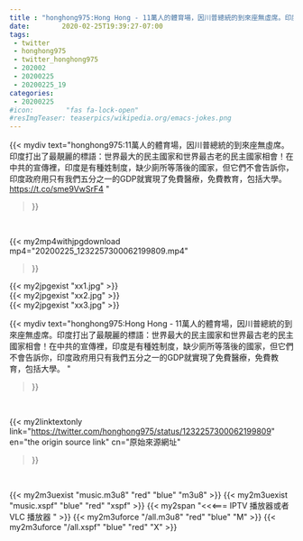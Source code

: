 ```yaml
---
title : "honghong975:Hong Hong - 11萬人的體育場，因川普總統的到來座無虛席。印度打出了最靚麗的標語：世界最大的民主國家和世界最古老的民主國家相會！在中共的宣傳裡，印度是有種姓制度，缺少廁所等落後的國家，但它們不會告訴你，印度政府用只有我們五分之一的GDP就實現了免費醫療，免費教育，包括大學。 "
date:        2020-02-25T19:39:27-07:00
tags:
 - twitter
 - honghong975
 - twitter_honghong975
 - 202002
 - 20200225
 - 20200225_19
categories:
 - 20200225
#icon:        "fas fa-lock-open"
#resImgTeaser: teaserpics/wikipedia.org/emacs-jokes.png
---
```


{{< mydiv text="honghong975:11萬人的體育場，因川普總統的到來座無虛席。印度打出了最靚麗的標語：世界最大的民主國家和世界最古老的民主國家相會！在中共的宣傳裡，印度是有種姓制度，缺少廁所等落後的國家，但它們不會告訴你，印度政府用只有我們五分之一的GDP就實現了免費醫療，免費教育，包括大學。 https://t.co/sme9VwSrF4 "
>}}
<br>


{{< my2mp4withjpgdownload mp4="20200225_1232257300062199809.mp4"
>}}

{{< my2jpgexist "xx1.jpg" >}}<br>
{{< my2jpgexist "xx2.jpg" >}}<br>
{{< my2jpgexist "xx3.jpg" >}}<br>



{{< mydiv text="honghong975:Hong Hong - 11萬人的體育場，因川普總統的到來座無虛席。印度打出了最靚麗的標語：世界最大的民主國家和世界最古老的民主國家相會！在中共的宣傳裡，印度是有種姓制度，缺少廁所等落後的國家，但它們不會告訴你，印度政府用只有我們五分之一的GDP就實現了免費醫療，免費教育，包括大學。 "
>}}
<br>

{{< my2linktextonly link="https://twitter.com/honghong975/status/1232257300062199809"
en="the origin source link" cn="原始來源網址"
>}}


<br>

{{< my2m3uexist "music.m3u8" "red"  "blue" "m3u8" >}} {{< my2m3uexist "music.xspf" "blue" "red"  "xspf" >}} {{< my2span "<<<=== IPTV 播放器或者 VLC 播放器 " >}} {{< my2m3uforce "/all.m3u8" "red"  "blue" "M" >}} {{< my2m3uforce "/all.xspf" "blue" "red"  "X" >}} 

